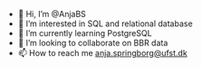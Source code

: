 - 👋 Hi, I’m @AnjaBS
- 👀 I’m interested in SQL and relational database
- 🌱 I’m currently learning PostgreSQL
- 💞️ I’m looking to collaborate on BBR data
- 📫 How to reach me anja.springborg@ufst.dk

<!---
AnjaBS/AnjaBS is a ✨ special ✨ repository because its `README.md` (this file) appears on your GitHub profile.
You can click the Preview link to take a look at your changes.
--->
